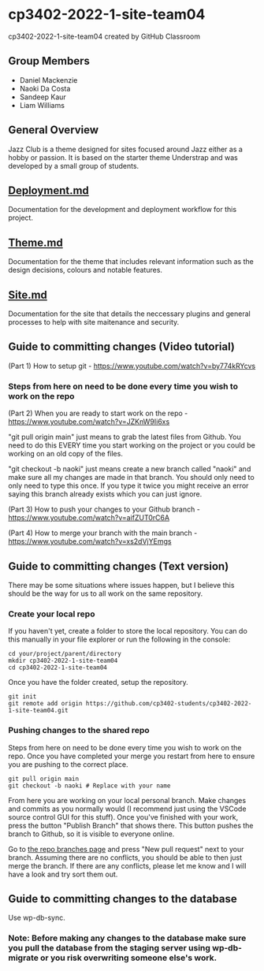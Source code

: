 # cp3402-2022-1-site-team04
cp3402-2022-1-site-team04 created by GitHub Classroom

## Group Members 
- Daniel Mackenzie
- Naoki Da Costa
- Sandeep Kaur
- Liam Williams

## General Overview
Jazz Club is a theme designed for sites focused around Jazz either as a hobby or passion. It is based on the starter theme Understrap and was developed by a small group of students.

## [Deployment.md](deployment.md)
Documentation for the development and deployment workflow for this project.

## [Theme.md](Theme.md)
Documentation for the theme that includes relevant information such as the design decisions, colours and notable features.

## [Site.md](Site.md)
Documentation for the site that details the neccessary plugins and general processes to help with site maitenance and security.



## Guide to committing changes (Video tutorial)
(Part 1) How to setup git - https://www.youtube.com/watch?v=by774kRYcvs

### Steps from here on need to be done every time you wish to work on the repo

(Part 2) When you are ready to start work on the repo - https://www.youtube.com/watch?v=JZKnW9Ii6xs

"git pull origin main" just means to grab the latest files from Github. You need to do this EVERY time you 
start working on the project or you could be working on an old copy of the files.

"git checkout -b naoki" just means create a new branch called "naoki" and make sure all my changes are made in 
that branch. You should only need to only need to type this once. If you type it twice you might receive an 
error saying this branch already exists which you can just ignore.

(Part 3) How to push your changes to your Github branch - https://www.youtube.com/watch?v=aifZUT0rC6A

(Part 4) How to merge your branch with the main branch - https://www.youtube.com/watch?v=xs2dVjYEmgs


## Guide to committing changes (Text version)

There may be some situations where issues happen, but I believe this should be the way for us to all work on the same repository.

### Create your local repo

If you haven't yet, create a folder to store the local repository. You can do this manually in your file explorer or run the following in the console:

```shell
cd your/project/parent/directory
mkdir cp3402-2022-1-site-team04
cd cp3402-2022-1-site-team04
```

Once you have the folder created, setup the repository.

```shell
git init
git remote add origin https://github.com/cp3402-students/cp3402-2022-1-site-team04.git
```

### Pushing changes to the shared repo

Steps from here on need to be done every time you wish to work on the repo. Once you have completed your merge you restart from here to ensure you are pushing to the correct place.

```shell
git pull origin main
git checkout -b naoki # Replace with your name
```

From here you are working on your local personal branch. Make changes and commits as you normally would (I recommend just using the VSCode source control GUI for this stuff). Once you've finished with your work, press the button "Publish Branch" that shows there. This button pushes the branch to Github, so it is visible to everyone online.

Go to [the repo branches page](https://github.com/cp3402-students/cp3402-2022-1-site-team04/branches) and press "New pull request" next to your branch. Assuming there are no conflicts, you should be able to then just merge the branch. If there are any conflicts, please let me know and I will have a look and try sort them out.

## Guide to committing changes to the database
Use wp-db-sync.
### Note: Before making any changes to the database make sure you pull the database from the staging server using wp-db-migrate or you risk overwriting someone else's work.
